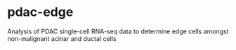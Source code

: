 # pdac-edge
Analysis of PDAC single-cell RNA-seq data to determine edge cells amongst non-malignant acinar and ductal cells
